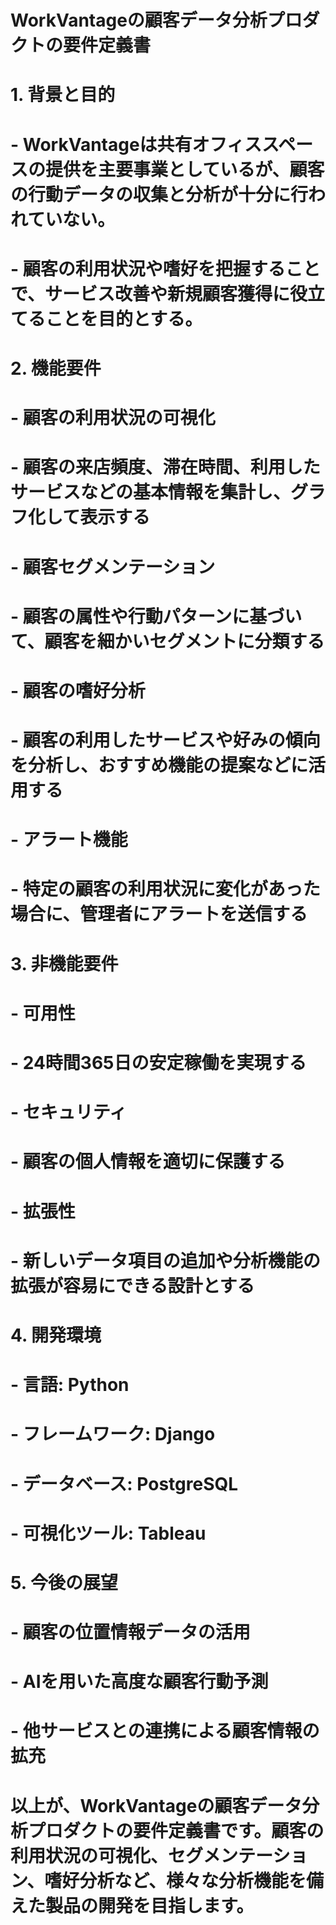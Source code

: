 # WorkVantageの顧客データ分析プロダクトの要件定義書
# 
# 1. 背景と目的
#    - WorkVantageは共有オフィススペースの提供を主要事業としているが、顧客の行動データの収集と分析が十分に行われていない。
#    - 顧客の利用状況や嗜好を把握することで、サービス改善や新規顧客獲得に役立てることを目的とする。
# 
# 2. 機能要件
#    - 顧客の利用状況の可視化
#      - 顧客の来店頻度、滞在時間、利用したサービスなどの基本情報を集計し、グラフ化して表示する
#    - 顧客セグメンテーション
#      - 顧客の属性や行動パターンに基づいて、顧客を細かいセグメントに分類する
#    - 顧客の嗜好分析
#      - 顧客の利用したサービスや好みの傾向を分析し、おすすめ機能の提案などに活用する
#    - アラート機能
#      - 特定の顧客の利用状況に変化があった場合に、管理者にアラートを送信する
# 
# 3. 非機能要件
#    - 可用性
#      - 24時間365日の安定稼働を実現する
#    - セキュリティ
#      - 顧客の個人情報を適切に保護する
#    - 拡張性
#      - 新しいデータ項目の追加や分析機能の拡張が容易にできる設計とする
# 
# 4. 開発環境
#    - 言語: Python
#    - フレームワーク: Django
#    - データベース: PostgreSQL
#    - 可視化ツール: Tableau
# 
# 5. 今後の展望
#    - 顧客の位置情報データの活用
#    - AIを用いた高度な顧客行動予測
#    - 他サービスとの連携による顧客情報の拡充
# 
# 以上が、WorkVantageの顧客データ分析プロダクトの要件定義書です。顧客の利用状況の可視化、セグメンテーション、嗜好分析など、様々な分析機能を備えた製品の開発を目指します。